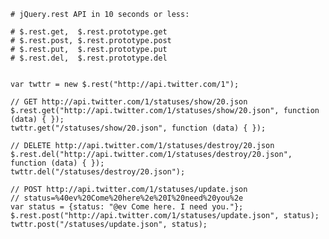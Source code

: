     # jQuery.rest API in 10 seconds or less:

    # $.rest.get,  $.rest.prototype.get
    # $.rest.post, $.rest.prototype.post
    # $.rest.put,  $.rest.prototype.put
    # $.rest.del,  $.rest.prototype.del


    var twttr = new $.rest("http://api.twitter.com/1");

    // GET http://api.twitter.com/1/statuses/show/20.json
    $.rest.get("http://api.twitter.com/1/statuses/show/20.json", function (data) { });
    twttr.get("/statuses/show/20.json", function (data) { });

    // DELETE http://api.twitter.com/1/statuses/destroy/20.json
    $.rest.del("http://api.twitter.com/1/statuses/destroy/20.json", function (data) { });
    twttr.del("/statuses/destroy/20.json");

    // POST http://api.twitter.com/1/statuses/update.json
    // status=%40ev%20Come%20here%2e%20I%20need%20you%2e
    var status = {status: "@ev Come here. I need you."};
    $.rest.post("http://api.twitter.com/1/statuses/update.json", status);
    twttr.post("/statuses/update.json", status);